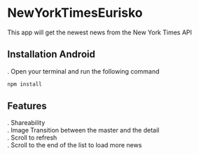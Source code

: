 # NewYorkTimesEurisko

This app will get the newest news from the New York Times API

## Installation Android

. Open your terminal and run the following command 
```bash
npm install
```
   
## Features 
 . Shareability  
 . Image Transition between the master and the detail  
 . Scroll to refresh  
 . Scroll to the end of the list to load more news  
  

 
 
